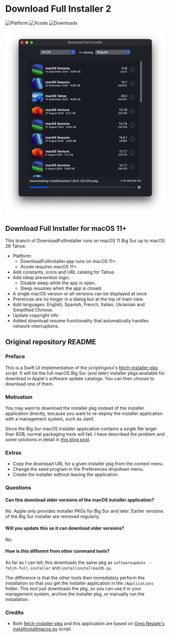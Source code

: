 # Download Full Installer 2

![Platform](https://img.shields.io/badge/macOS-11+-orange.svg)
![Xcode](https://img.shields.io/badge/Xcode-macOS11+-lavender.svg)
![Downloads](https://img.shields.io/github/downloads/perez987/DownloadFullInstaller-2/total?label=Downloads&color=00cd00)

<img src="Images/DownloadFullInstaller-dark.png" width="624px">

## Download Full Installer for macOS 11+ 

This branch of DownloadFullInstaller runs on macOS 11 Big Sur up to macOS 26 Tahoe.

- Platform:
	- DownloadFullInstaller.app runs on macOS 11+.
	- Xcode requires macOS 11+.
- Add constants, icons and URL catalog for Tahoe.
- Add sleep prevention logic:
	- Disable sleep while the app is open.
	- Sleep resumes when the app is closed.
- A single macOS version or all versions can be displayed at once
- Prerences are no longer in a dialog but at the top of main view.
- Add languages: English, Spanish, French, Italian, Ukrainian and Simplified Chinese.
- Update copyright info
- Added download resume functionality that automatically handles network interruptions.

## Original repository README

### Preface

This is a Swift UI implementation of the *scriptingosx*'s [fetch-installer-pkg](https://github.com/scriptingosx/fetch-installer-pkg) script. It will list the full macOS Big Sur (and later) installer pkgs available for download in Apple's software update catalogs. You can then choose to download one of them.

### Motivation

You may want to download the installer pkg instead of the installer application directly, because you want to re-deploy the installer application with a management system, such as Jamf. 

Since the Big Sur macOS installer application contains a single file larger than 8GB, normal packaging tools will fail. I have described the problem and some solutions in detail in [this blog post](https://scriptingosx.com/2020/11/deploying-the-big-sur-installer-application/).

### Extras

- Copy the download URL for a given installer pkg from the context menu.
- Change the seed program in the Preferences dropdown menu.
- Create the installer without leaving the application.

### Questions

#### Can this download older versions of the macOS installer application?

No. Apple only provides installer PKGs for Big Sur and later. Earlier versions of the Big Sur installer are removed regularly.

#### Will you update this so it can download older versions?

No.

#### How is this different from other command tools?

As far as I can tell, this downloads the same pkg as `softwareupdate --fetch-full-installer` and `installinstallmacOS.py`.

The difference is that the other tools then immediately perform the installation so that you get the installer application in the `/Applications` folder. This tool just downloads the pkg, so you can use it in your management system, archive the installer pkg, or manually run the installation.

<!-- Commented as obsolete
#### Skip sleep while downloading the installer

> **Note**: In August 2025, this has been superseded by Swift code integrated into the app.

Download Full Installer does not prevent the system from going to sleep while an installer is being downloaded. You can prevent this with the `caffeinate` command:

- open Terminal
- type `top | grep "Download"`
- stop `top` with Ctrl + C
- the output shows at the beginning of each line the PID of Download Full Installer
- type `caffeinate -w PID`(where PID is a number)
- sleep is blocked until Download Full Installer is closed.

``` bash
/Users/yo > top | grep "Download"
2233  Download Full In (more text...)
#stop with Ctrl + C
/Users/yo > caffeinate -w 2233
```
-->

### Credits

- Both [fetch-installer-pkg](https://github.com/scriptingosx/fetch-installer-pkg) and this application are based on [Greg Neagle's installinstallmacos.py](https://github.com/munki/macadmin-scripts/blob/main/installinstallmacos.py) script.

